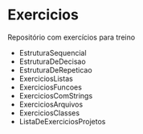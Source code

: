 # Exercicios
Repositório com exercícios para treino

* EstruturaSequencial
* EstruturaDeDecisao
* EstruturaDeRepeticao
* ExerciciosListas
* ExerciciosFuncoes
* ExerciciosComStrings
* ExerciciosArquivos
* ExerciciosClasses
* ListaDeExerciciosProjetos
